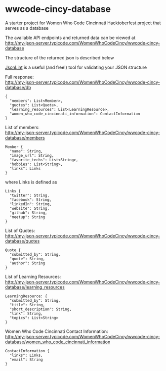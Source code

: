 # wwcode-cincy-database

A starter project for Women Who Code Cincinnati Hacktoberfest project that serves
as a database

The available API endpoints and returned data can be viewed at  
http://my-json-server.typicode.com/WomenWhoCodeCincy/wwcode-cincy-database 

The structure of the returned json is described below 

[JsonLint](https://jsonlint.com/) is a useful (and free!) tool for validating your JSON structure

Full response:  
http://my-json-server.typicode.com/WomenWhoCodeCincy/wwcode-cincy-database/db

```
{
  "members": List<Member>,
  "quotes": List<Quote>,
  "learning_resources": List<LearningResource>,
  "women_who_code_cincinnati_information": ContactInformation
}
```
List of members:  
http://my-json-server.typicode.com/WomenWhoCodeCincy/wwcode-cincy-database/members

```
Member {
  "name": String,
  "image_url": String,
  "favorite_techs": List<String>,
  "hobbies": List<String>,
  "links": Links
}
```
where Links is defined as 
```
Links {
  "twitter": String,
  "facebook": String,
  "linkedIn": String,
  "website": String, 
  "github": String, 
  "meetup": String
}
```
List of Quotes:  
http://my-json-server.typicode.com/WomenWhoCodeCincy/wwcode-cincy-database/quotes

```
Quote {
  "submitted_by": String,
  "quote": String,
  "author": String
}
```
List of Learning Resources:  
http://my-json-server.typicode.com/WomenWhoCodeCincy/wwcode-cincy-database/learning_resources

```
LearningResource: {
  "submitted_by": String,
  "title": String,
  "short_description": String,
  "link": String,
  "topics": List<String>
}
```
Women Who Code Cincinnati Contact Information:  
http://my-json-server.typicode.com/WomenWhoCodeCincy/wwcode-cincy-database/women_who_code_cincinnati_information

```
ContactInformation {
  "links": Links,
  "email": String 
}
```
